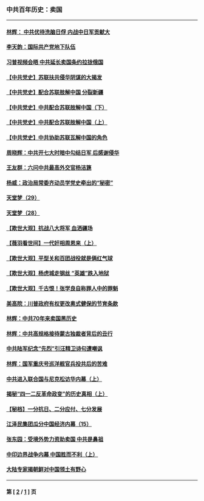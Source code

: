 ### 中共百年历史：卖国
---
#### [林辉： 中共优待洗脑日俘 内战中日军贡献大](../../pages/nf1176117/n13624644.md?08170430) 
#### [李天韵：国际共产党地下队伍](../../pages/nf1176117/n13611808.md?08170430) 
#### [习普视频会晤 中共延长卖国条约拉拢俄国](../../pages/nf1176117/n13060971.md?08170430) 
#### [【中共党史】苏联扶共侵华阴谋的大揭发](../../pages/nf1176117/n13056050.md?08170430) 
#### [【中共党史】配合苏联肢解中国 分裂新疆](../../pages/nf1176117/n13040700.md?08170430) 
#### [【中共党史】中共配合苏联肢解中国（下）](../../pages/nf1176117/n13035660.md?08170430) 
#### [【中共党史】中共配合苏联肢解中国（上）](../../pages/nf1176117/n13030262.md?08170430) 
#### [【中共党史】中共协助苏联瓦解中国的角色](../../pages/nf1176117/n13018109.md?08170430) 
#### [周晓辉：中共开七大时暗中勾结日军 后感谢侵华](../../pages/nf1176117/n12921960.md?08170430) 
#### [王友群：六问中共最高外交官杨洁篪](../../pages/nf1176117/n12836495.md?08170430) 
#### [杨威：政治局常委齐动员学党史牵出的“秘密”](../../pages/nf1176117/n12764642.md?08170430) 
#### [天堂梦（29）](../../pages/nf1176117/n12408465.md?08170430) 
#### [天堂梦（28）](../../pages/nf1176117/n12408309.md?08170430) 
#### [【欺世大观】抗战八大将军 血洒疆场](../../pages/nf1176117/n12357044.md?08170430) 
#### [【薇羽看世间】一代奸相周恩来（上）](../../pages/nf1176117/n12401109.md?08170430) 
#### [【欺世大观】平型关和百团战役就是俩红气球](../../pages/nf1176117/n12359157.md?08170430) 
#### [【欺世大观】杨虎城走钢丝 “英雄”跌入地狱](../../pages/nf1176117/n12358840.md?08170430) 
#### [【欺世大观】千古恨！张学良自称罪人中的罪魁](../../pages/nf1176117/n12358629.md?08170430) 
#### [美高院：川普政府有权更改奥式健保的节育条款](../../pages/nf1176117/n12242171.md?08170430) 
#### [林辉：中共70年来卖国黑历史](../../pages/nf1176117/n11552181.md?08170430) 
#### [林辉：中共高规格接待蒙古独裁者背后的丑行](../../pages/nf1176117/n11225005.md?08170430) 
#### [中共陆军纪念“先烈”引汪精卫诗句遭嘲讽](../../pages/nf1176117/n11153345.md?08170430) 
#### [林辉：国军重庆号巡洋舰官兵投共后的苦难](../../pages/nf1176117/n10997801.md?08170430) 
#### [中共进入联合国与尼克松访华内幕（上）](../../pages/nf1176117/n10138788.md?08170430) 
#### [揭秘“四一二反革命政变”的历史真相（上）](../../pages/nf1176117/n9996650.md?08170430) 
#### [【秘档】一分抗日、二分应付、七分发展](../../pages/nf1176117/n9331484.md?08170430) 
#### [江泽民集团瓜分中国经济内幕（15）](../../pages/nf1176117/n9268584.md?08170430) 
#### [张东园：受境外势力资助卖国 中共是鼻祖](../../pages/nf1176117/n9272480.md?08170430) 
#### [中印边界战争内幕 中国胜而不利（上）](../../pages/nf1176117/n9252458.md?08170430) 
#### [大陆专家揭朝鲜对中国领土有野心](../../pages/nf1176117/n9074056.md?08170430) 

---
#### 第 [ [2](./2.md?08170430) / [1](./1.md?08170430) ] 页
